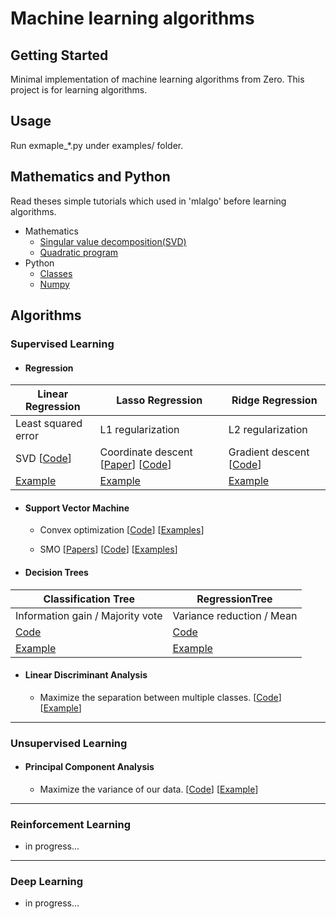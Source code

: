 # Machine learning algorithms

## Getting Started
Minimal implementation of machine learning algorithms from Zero. This project is for learning algorithms.

## Usage
Run exmaple_*.py under examples/ folder.

## Mathematics and Python
Read theses simple tutorials which used in 'mlalgo' before learning algorithms.
* Mathematics
  * [Singular value decomposition(SVD)](./docs/singular_value_decomposition.py)
  * [Quadratic program](./docs/quadratic_program.py)
* Python
  * [Classes](./docs/python_class.py)
  * [Numpy](./docs/python_numpy.py)

## Algorithms
### Supervised Learning
* #### Regression

| Linear Regression | Lasso Regression | Ridge Regression |
| --- | --- | --- |
| Least squared error | L1 regularization| L2 regularization |
| SVD [[Code](./mlalgo/supervised/regression.py)] | Coordinate descent [[Paper](https://core.ac.uk/download/pdf/6287975.pdf)] [[Code](./mlalgo/supervised/regression.py)] | Gradient descent [[Code](./mlalgo/supervised/regression.py)] |
| [Example](./examples/example_LinearRegression.py) | [Example](./examples/example_LassoRegression.py)| [Example](./examples/example_RidgeRegression.py) |

* #### Support Vector Machine
  * Convex optimization
  [[Code](./mlalgo/supervised/support_vector_machine_cvxopt.py)]
  [[Examples](./examples/example_svmCVXOPT.py)]


  * SMO
  [[Papers](https://pdfs.semanticscholar.org/59ee/e096b49d66f39891eb88a6c84cc89acba12d.pdf)]
  [[Code](./mlalgo/supervised/support_vector_machine_smo.py)]
  [[Examples](./examples/example_svmSMO.py)]

* #### Decision Trees

| Classification Tree | RegressionTree |
| --- | --- |
| Information gain / Majority vote| Variance reduction / Mean |
| [Code](./mlalgo/supervised/decision_tree.py) | [Code](./mlalgo/supervised/decision_tree.py) |
[Example](./examples/example_ClassificationTree.py) | [Example](./examples/example_RegressionTree.py) |

* #### Linear Discriminant Analysis
    * Maximize the separation between multiple classes. [[Code](./mlalgo/supervised/linear_discriminant_analysis.py)] [[Example](./examples/example_PCA_LDA.py)]

---

### Unsupervised Learning
* #### Principal Component Analysis
  * Maximize the variance of our data. [[Code](./mlalgo/unsupervised/principal_component_analysis.py)]  [[Example](./examples/example_PCA_LDA.py)]

---

### Reinforcement Learning
* in progress...

---

### Deep Learning
* in progress...